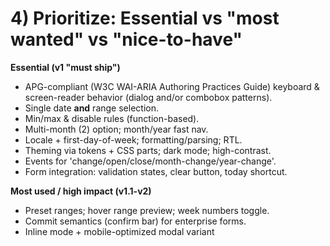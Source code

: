 # 4) Prioritize: Essential vs "most wanted" vs "nice-to-have"

**Essential (v1 "must ship")**

* APG-compliant (W3C WAI-ARIA Authoring Practices Guide) keyboard & screen-reader behavior (dialog and/or combobox patterns).
* Single date **and** range selection.
* Min/max & disable rules (function-based).
* Multi-month (2) option; month/year fast nav.
* Locale + first-day-of-week; formatting/parsing; RTL.
* Theming via tokens + CSS parts; dark mode; high-contrast.
* Events for 'change/open/close/month-change/year-change'.
* Form integration: validation states, clear button, today shortcut.

**Most used / high impact (v1.1-v2)**

* Preset ranges; hover range preview; week numbers toggle.
* Commit semantics (confirm bar) for enterprise forms.
* Inline mode + mobile-optimized modal variant
